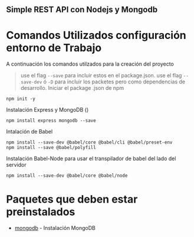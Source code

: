## Simple REST API con Nodejs y Mongodb

# Comandos Utilizados configuración entorno de Trabajo

A continuación los comandos utilzados para la creación del proyecto

> use el flag `--save` para incluir estos en el package.json.
> use el flag `--save-dev` ó `-D` para incluir los packetes pero como dependencias de desarrollo.
> Iniciar el package .json de npm

    npm init -y

Instalación Express y MongoDB ()

    npm install express mongodb --save

Intalación de Babel

    npm install --save-dev @babel/core @babel/cli @babel/preset-env
    npm install --save @babel/polyfill

Instalación Babel-Node para usar el transpilador de babel del lado del servidor

    npm install --save-dev @babel/core @babel/node

# Paquetes que deben estar preinstalados

-   [mongodb] - Instalación MongoDB

[mongodb]: https://docs.mongodb.com/manual/tutorial/install-mongodb-on-os-x/
